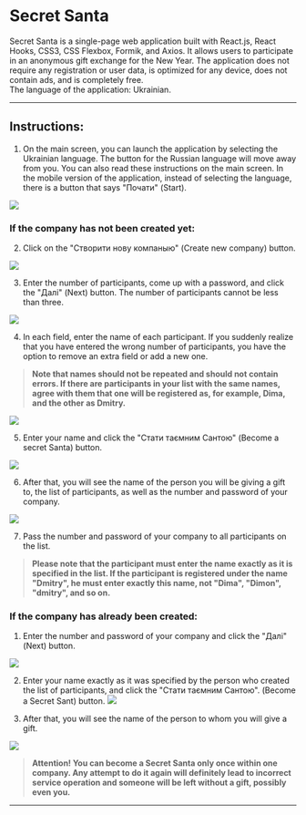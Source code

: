 # Secret Santa
Secret Santa is a single-page web application built with React.js, React Hooks, CSS3, CSS Flexbox, Formik, and Axios. It allows users to participate in an anonymous gift exchange for the New Year. The application does not require any registration or user data, is optimized for any device, does not contain ads, and is completely free.
<br>
The language of the application: Ukrainian.
***
## Instructions:

1. On the main screen, you can launch the application by selecting the Ukrainian language. The button for the Russian language will move away from you. You can also read these instructions on the main screen.
In the mobile version of the application, instead of selecting the language, there is a button that says "Почати" (Start).<br>

![](https://github.com/maximaslov/secret-santa/blob/main/src/img/for-readme/1-1.png)

### If the company has not been created yet:

2.  Click on the "Створити нову компаныю" (Create new company) button. <br>

![](https://github.com/maximaslov/secret-santa/blob/main/src/img/for-readme/1-2.png)

3.  Enter the number of participants, come up with a password, and click the "Далі" (Next) button. The number of participants cannot be less than three.

![](https://github.com/maximaslov/secret-santa/blob/main/src/img/for-readme/1-3.png)

4. In each field, enter the name of each participant. If you suddenly realize that you have entered the wrong number of participants, you have the option to remove an extra field or add a new one.

> **Note that names should not be repeated and should not contain errors. If there are participants in your list with the same names, agree with them that one will be registered as, for example, Dima, and the other as Dmitry.**

![](https://github.com/maximaslov/secret-santa/blob/main/src/img/for-readme/1-4.png)

5. Enter your name and click the "Стати таємним Сантою" (Become a secret Santa) button.

![](https://github.com/maximaslov/secret-santa/blob/main/src/img/for-readme/1-5.png)

6. After that, you will see the name of the person you will be giving a gift to, the list of participants, as well as the number and password of your company.

![](https://github.com/maximaslov/secret-santa/blob/main/src/img/for-readme/1-6.png)

7. Pass the number and password of your company to all participants on the list.

> **Please note that the participant must enter the name exactly as it is specified in the list. If the participant is registered under the name "Dmitry", he must enter exactly this name, not "Dima", "Dimon", "dmitry", and so on.**

### If the company has already been created:

1.  Enter the number and password of your company and click the "Далі" (Next) button.

![](https://github.com/maximaslov/secret-santa/blob/main/src/img/for-readme/2-1.png)

2. Enter your name exactly as it was specified by the person who created the list of participants, and click the "Стати таємним Сантою".  (Become a Secret Sant) button.
![](https://github.com/maximaslov/secret-santa/blob/main/src/img/for-readme/2-2.png)

3.  After that, you will see the name of the person to whom you will give a gift.

![](https://github.com/maximaslov/secret-santa/blob/main/src/img/for-readme/2-3.png)

> **Attention! You can become a Secret Santa only once within one company. Any attempt to do it again will definitely lead to incorrect service operation and someone will be left without a gift, possibly even you.**

***
## 

